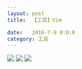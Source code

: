 ```yaml
---
layout: post
title:  【工具】Vim

date:   2016-7-9 0:0:0
category: 工具
---
```


![](http://s3s4mtyq6.hd-bkt.clouddn.com/img/vim_1.png)
![](http://s3s4mtyq6.hd-bkt.clouddn.com/img/vim_2.png)
![](http://s3s4mtyq6.hd-bkt.clouddn.com/img/vim_3.png)


